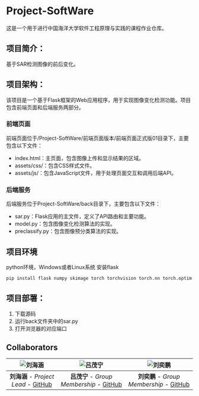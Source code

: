 # Project-SoftWare
这是一个用于进行中国海洋大学软件工程原理与实践的课程作业仓库。

## 项目简介：
基于SAR检测图像的前后变化。
## 项目架构：
该项目是一个基于Flask框架的Web应用程序，用于实现图像变化检测功能。项目包含前端页面和后端服务两部分。

### 前端页面
前端页面位于/Project-SoftWare/前端页面版本/前端页面正式版01目录下，主要包含以下文件：

- index.html：主页面，包含图像上传和显示结果的区域。
- assets/css/：包含CSS样式文件。
- assets/js/：包含JavaScript文件，用于处理页面交互和调用后端API。
### 后端服务
后端服务位于Project-SoftWare/back目录下，主要包含以下文件：

- sar.py：Flask应用的主文件，定义了API路由和主要功能。
- model.py：包含图像变化检测算法的实现。
- preclassify.py：包含图像预分类算法的实现。

## 项目环境
python环境，Windows或者Linux系统
安装flask
~~~bash
pip install flask numpy skimage torch torchvision torch.nn torch.optim torch.nn.functional cv2 os matplotlib sklearn
~~~
## 项目部署：
1. 下载源码
2. 运行back文件夹中的sar.py
3. 打开浏览器的对应端口
## Collaborators

| ![刘海涵](https://github.com/SeaSealji.png?size=1000) | ![吕茂宁](https://github.com/tianshuking.png?size=10) | ![刘奕鹏](https://github.com/moon0rsun.png?size=1000) |
| :---: | :---: | :---: |
| **刘海涵** - *Project Lead* - [GitHub](https://github.com/SeaSealji) | **吕茂宁** - *Group Membership* - [GitHub](https://github.com/tianshuking) | **刘奕鹏** - *Group Membership* - [GitHub](https://github.com/moon0rsun) |
